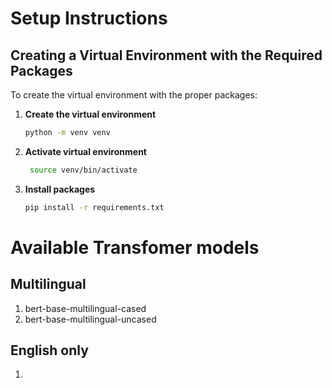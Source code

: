 # Setup Instructions

## Creating a Virtual Environment with the Required Packages

To create the virtual environment with the proper packages:

1. **Create the virtual environment**
   ```bash
   python -m venv venv
   ```

2. **Activate virtual environment**
 
   ```bash
    source venv/bin/activate
    ````

3. **Install packages**

    ```bash
    pip install -r requirements.txt
    ```

# Available Transfomer models

## Multilingual

1. bert-base-multilingual-cased
2. bert-base-multilingual-uncased

## English only

1. 